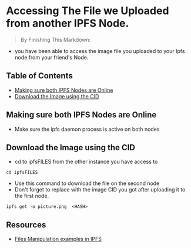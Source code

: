 
# Accessing The File we Uploaded from another IPFS Node.
> By Finishing This Markdown:

- you have been able to access the image file you uploaded to your Ipfs node from your friend's Node.



## Table of Contents
* [Making sure both IPFS Nodes are Online](#making-sure-both-ipfs-nodes-are-online)
* [Download the Image using the CID](#download-the-image-using-the-CID)


## Making sure both IPFS Nodes are Online
- Make sure the ipfs daemon process is active on both nodes

## Download the Image using the CID  
- cd to ipfsFILES from the other instance you have access to

```
cd ipfsFILES
```

- Use this command to download the file on the second node 
- Don't forget to replace **<HASH>** with the image CID you got after uploading it to the first node.

```
ipfs get -o picture.png  <HASH>
```

## Resources
- [Files Manipulation examples in IPFS](https://gist.github.com/whyrusleeping/66a85789d2abb8971fff)


